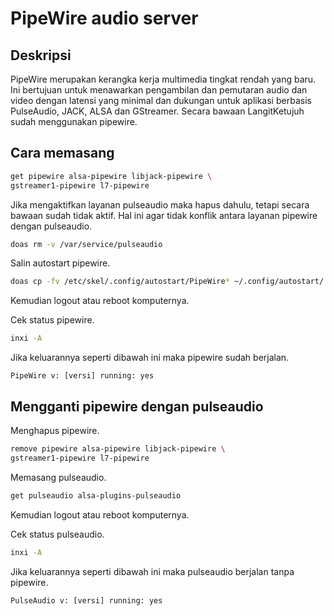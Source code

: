 # PipeWire audio server

## Deskripsi

PipeWire merupakan kerangka kerja multimedia tingkat rendah yang baru. Ini bertujuan untuk menawarkan pengambilan dan pemutaran audio dan video dengan latensi yang minimal dan dukungan untuk aplikasi berbasis PulseAudio, JACK, ALSA dan GStreamer. Secara bawaan LangitKetujuh sudah menggunakan pipewire.

## Cara memasang

```sh
get pipewire alsa-pipewire libjack-pipewire \
gstreamer1-pipewire l7-pipewire
```

Jika mengaktifkan layanan pulseaudio maka hapus dahulu, tetapi secara bawaan sudah tidak aktif. Hal ini agar tidak konflik antara layanan pipewire dengan pulseaudio.

```sh
doas rm -v /var/service/pulseaudio
```

Salin autostart pipewire.

```sh
doas cp -fv /etc/skel/.config/autostart/PipeWire* ~/.config/autostart/
```

Kemudian logout atau reboot komputernya.

Cek status pipewire.

```sh
inxi -A
```

Jika keluarannya seperti dibawah ini maka pipewire sudah berjalan.

`PipeWire v: [versi] running: yes`

## Mengganti pipewire dengan pulseaudio

Menghapus pipewire.

```sh
remove pipewire alsa-pipewire libjack-pipewire \
gstreamer1-pipewire l7-pipewire
```

Memasang pulseaudio.

```sh
get pulseaudio alsa-plugins-pulseaudio
```

Kemudian logout atau reboot komputernya.

Cek status pulseaudio.

```sh
inxi -A
```

Jika keluarannya seperti dibawah ini maka pulseaudio berjalan tanpa pipewire.

`PulseAudio v: [versi] running: yes`
